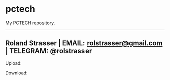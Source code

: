 # pctech
 My PCTECH repository.
 
---
Roland Strasser | EMAIL: rolstrasser@gmail.com | TELEGRAM: @rolstrasser
---

Upload:

Download:



 
 
